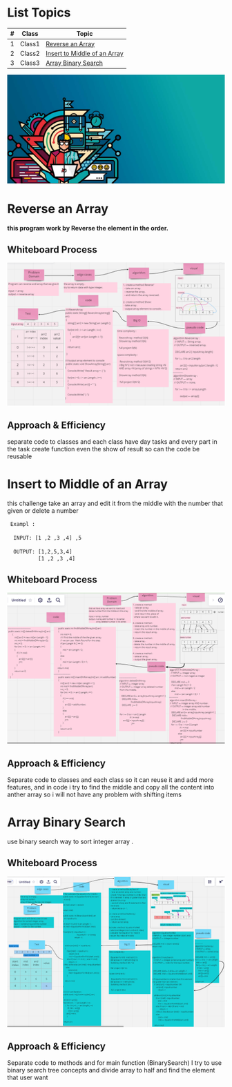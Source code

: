 # List Topics

 #|Class|Topic
---|-----|----
1  |Class1|[Reverse an Array](#Reverse-an-Array)
2  |Class2|[Insert to Middle of an Array](#Insert-to-Middle-of-an-Array)
3  |Class3|[Array Binary Search](#Array-Binary-Search)

![img](./image/challenge-Logo2.jpg)

# Reverse an Array

**this program work by Reverse the element in the order.**

## Whiteboard Process
![img](./image/reverseArray.PNG)

## Approach & Efficiency

separate code to classes and each class have day tasks and every part in the task create function even the show of result so can the code be reusable 


# Insert to Middle of an Array

this challenge take an array and edit it from the middle with the number that given or delete a number
```
 Exampl :
 
  INPUT: [1 ,2 ,3 ,4] ,5

  OUTPUT: [1,2,5,3,4]
          [1 ,2 ,3 ,4]
```
## Whiteboard Process
![img](./image/array-insert-shift-IMAGE.PNG)


## Approach & Efficiency
 Separate code to classes and each class so it can reuse it and add more features, and in code i try to find the middle and copy all the content into anther array so i will not have any problem with shifting items





# Array Binary Search


use binary search way to sort integer array .


## Whiteboard Process
![img](./image/array-binary-search.png)


## Approach & Efficiency
 Separate code to methods and for main function (BinarySearch) I try to use binary search tree concepts and divide array to half and find the element that user want


